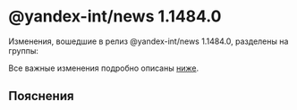 # @yandex-int/news 1.1484.0

<!-- ЧЕЛОВЕЧЕСКОЕ ВСТУПЛЕНИЕ -->

Изменения, вошедшие в релиз @yandex-int/news 1.1484.0, разделены на группы:

Все важные изменения подробно описаны [ниже](#Пояснения).

## Пояснения

